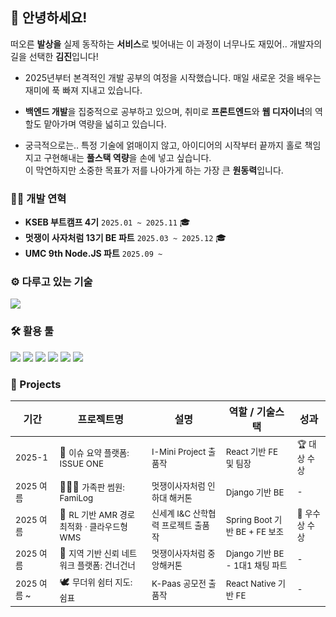 ## 👋 안녕하세요!
떠오른 **발상을** 실제 동작하는 **서비스**로 빚어내는 이 과정이 너무나도 재밌어.. 개발자의 길을 선택한 **김진**입니다!

- 2025년부터 본격적인 개발 공부의 여정을 시작했습니다. 매일 새로운 것을 배우는 재미에 푹 빠져 지내고 있습니다.
  
- **백엔드 개발**을 집중적으로 공부하고 있으며, 취미로 **프론트엔드**와 **웹 디자이너**의 역할도 맡아가며 역량을 넓히고 있습니다.

- 궁극적으로는.. 특정 기술에 얽매이지 않고, 아이디어의 시작부터 끝까지 홀로 책임지고 구현해내는 **풀스택 역량**을 손에 넣고 싶습니다. <br/>이 막연하지만 소중한 목표가 저를 나아가게 하는 가장 큰 **원동력**입니다.

### 🧑‍💻 개발 연혁
- **KSEB 부트캠프 4기** `2025.01 ~ 2025.11` 🎓 
- **멋쟁이 사자처럼 13기 BE 파트** `2025.03 ~ 2025.12` 🎓 
- **UMC 9th Node.JS 파트** `2025.09 ~ ` 


### ⚙️ 다루고 있는 기술
<p>
  <a href="https://skillicons.dev">
    <img src="https://skillicons.dev/icons?i=nodejs,express,spring,django,react,mongodb,mysql,aws" />
  </a>
</p>


### 🛠️ 활용 툴
<img src="https://img.shields.io/badge/QGIS-589632?style=flat-square&logo=QGIS&logoColor=white"/> <img src="https://img.shields.io/badge/ARCGIS-2C7AC3?style=flat-square&logo=ARCGIS&logoColor=white"/> <img src="https://img.shields.io/badge/Git-F05032?style=flat-square&logo=git&logoColor=white"/> <img src="https://img.shields.io/badge/GitHub-181717?style=flat-square&logo=github&logoColor=white"/>  <img src="https://img.shields.io/badge/Docker-2496ED?style=flat-square&logo=docker&logoColor=white"/> <img src="https://img.shields.io/badge/Vercel-000000?style=flat-square&logo=vercel&logoColor=white"/>

### 📂 Projects

| 기간 | 프로젝트명 | 설명 | 역할 / 기술스택 | 성과 |
|------|------------|------|----------------|------|
| <small>2025-1</small> | 📰 <small>이슈 요약 플랫폼: ISSUE ONE</small> | <small>I-Mini Project 출품작</small> | <small>React 기반 FE 및 팀장</small> | <small>🏆 대상 수상</small> |
| <small>2025 여름</small> | 👨‍👩‍👧 <small>가족판 썸원: FamiLog</small> | <small>멋쟁이사자처럼 인하대 해커톤</small> | <small>Django 기반 BE</small> | <small>-</small> |
| <small>2025 여름</small> | 🚚 <small>RL 기반 AMR 경로 최적화 · 클라우드형 WMS</small> | <small>신세계 I&C 산학협력 프로젝트 출품작</small> | <small>Spring Boot 기반 BE + FE 보조</small> | <small>🥈 우수상 수상</small> |
| <small>2025 여름</small> | 👫 <small>지역 기반 신뢰 네트워크 플랫폼: 건너건너</small> | <small>멋쟁이사자처럼 중앙해커톤</small> | <small>Django 기반 BE - 1대1 채팅 파트</small> | <small>-</small> |
| <small>2025 여름 ~ </small> | 🕊 <small>무더위 쉼터 지도: 쉼표</small> | <small>K-Paas 공모전 출품작</small> | <small>React Native 기반 FE</small> | <small>-</small> |




